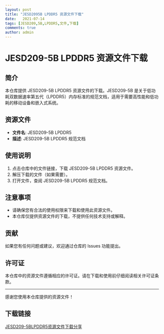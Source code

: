 ```yaml
---
layout: post
title: "JESD2095B LPDDR5 资源文件下载"
date:   2021-07-14
tags: [JESD209,5B,LPDDR5,文件,下载]
comments: true
author: admin
---
```

# JESD209-5B LPDDR5 资源文件下载

## 简介

本仓库提供 JESD209-5B LPDDR5 资源文件的下载。JESD209-5B 是关于低功耗双数据速率第五代（LPDDR5）内存标准的规范文档，适用于需要高性能和低功耗的移动设备和嵌入式系统。

## 资源文件

- **文件名**: JESD209-5B LPDDR5
- **描述**: JESD209-5B LPDDR5 规范文档

## 使用说明

1. 点击仓库中的文件链接，下载 JESD209-5B LPDDR5 资源文件。
2. 解压下载的文件（如果需要）。
3. 打开文件，查阅 JESD209-5B LPDDR5 规范文档。

## 注意事项

- 请确保您有合法的使用权限来下载和使用此资源文件。
- 本仓库仅提供资源文件的下载，不提供任何技术支持或解释。

## 贡献

如果您有任何问题或建议，欢迎通过仓库的 Issues 功能提出。

## 许可证

本仓库中的资源文件遵循相应的许可证。请在下载和使用前仔细阅读相关许可证条款。

---

感谢您使用本仓库提供的资源文件！

## 下载链接

[JESD209-5BLPDDR5资源文件下载分享](https://pan.quark.cn/s/3197a733bf13)